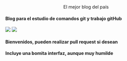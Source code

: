 <center>El mejor blog del país</center>

#### Blog para el estudio de comandos git y trabajo gitHub
![](https://cdn-icons-png.flaticon.com/512/25/25231.png)
![](https://book.git-scm.com/downloads/logos)
#### Bienvenidos, pueden realizar pull request si desean
#### Incluye una bomita interfaz, aunque muy humilde


